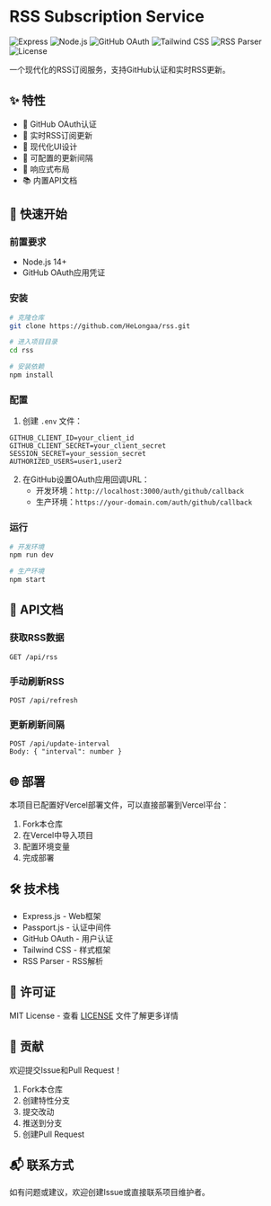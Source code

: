 # RSS Subscription Service

![Express](https://img.shields.io/badge/Express-4.18+-blue.svg)
![Node.js](https://img.shields.io/badge/Node.js-14+-green.svg)
![GitHub OAuth](https://img.shields.io/badge/GitHub-OAuth-black.svg)
![Tailwind CSS](https://img.shields.io/badge/Tailwind-2.2+-cyan.svg)
![RSS Parser](https://img.shields.io/badge/RSS--Parser-3.13+-orange.svg)
![License](https://img.shields.io/badge/License-MIT-red.svg)

一个现代化的RSS订阅服务，支持GitHub认证和实时RSS更新。

## ✨ 特性

- 🔐 GitHub OAuth认证
- 📡 实时RSS订阅更新
- 🎨 现代化UI设计
- 🔄 可配置的更新间隔
- 📱 响应式布局
- 📚 内置API文档

## 🚀 快速开始

### 前置要求

- Node.js 14+
- GitHub OAuth应用凭证

### 安装

```bash
# 克隆仓库
git clone https://github.com/HeLongaa/rss.git

# 进入项目目录
cd rss

# 安装依赖
npm install
```

### 配置

1. 创建 `.env` 文件：

```env
GITHUB_CLIENT_ID=your_client_id
GITHUB_CLIENT_SECRET=your_client_secret
SESSION_SECRET=your_session_secret
AUTHORIZED_USERS=user1,user2
```

2. 在GitHub设置OAuth应用回调URL：
   - 开发环境：`http://localhost:3000/auth/github/callback`
   - 生产环境：`https://your-domain.com/auth/github/callback`

### 运行

```bash
# 开发环境
npm run dev

# 生产环境
npm start
```

## 📖 API文档

### 获取RSS数据
```
GET /api/rss
```

### 手动刷新RSS
```
POST /api/refresh
```

### 更新刷新间隔
```
POST /api/update-interval
Body: { "interval": number }
```

## 🌐 部署

本项目已配置好Vercel部署文件，可以直接部署到Vercel平台：

1. Fork本仓库
2. 在Vercel中导入项目
3. 配置环境变量
4. 完成部署

## 🛠️ 技术栈

- Express.js - Web框架
- Passport.js - 认证中间件
- GitHub OAuth - 用户认证
- Tailwind CSS - 样式框架
- RSS Parser - RSS解析

## 📝 许可证

MIT License - 查看 [LICENSE](LICENSE) 文件了解更多详情

## 🤝 贡献

欢迎提交Issue和Pull Request！

1. Fork本仓库
2. 创建特性分支
3. 提交改动
4. 推送到分支
5. 创建Pull Request

## 📬 联系方式

如有问题或建议，欢迎创建Issue或直接联系项目维护者。
